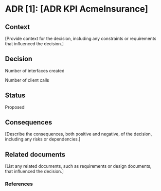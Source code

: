 # ADR [1]: [ADR KPI AcmeInsurance]

## Context

[Provide context for the decision, including any constraints or requirements that influenced the decision.]

## Decision

Number of interfaces created

Number of client calls

## Status

Proposed

## Consequences

[Describe the consequences, both positive and negative, of the decision, including any risks or dependencies.]

## Related documents

[List any related documents, such as requirements or design documents, that influenced the decision.]

### References
